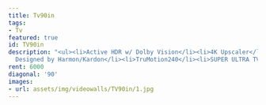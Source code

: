 ```yaml
---
title: Tv90in
tags:
- Tv
featured: true
id: TV90in
description: "<ul><li>Active HDR w/ Dolby Vision</li><li>4K Upscaler</li><li>Sound
  Designed by Harmon/Kardon</li><li>TruMotion240</li><li>SUPER ULTRA TV</li></ul>"
rent: 6000
diagonal: '90'
images:
- url: assets/img/videowalls/TV90in/1.jpg
---
```


